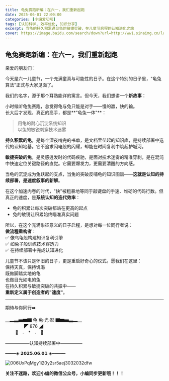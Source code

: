 ```yaml
---
title: 龟兔赛跑新编：在六一，我们重新起跑
date: 2025-06-01 22:00:00
categories: [小编爱叨叨]
tags: [认知科学, 效率优化, 知识分享]
excerpt: 当龟的持久积累遇见兔的敏捷突破，在儿童节启程的认知进化之旅
cover: https://image.baidu.com/search/down?url=http://ww1.sinaimg.cn/large/006UxPqMgy1i207lknoefj31z415ogs8.jpg
---
```

##  龟兔赛跑新编：在六一，我们重新起跑

亲爱的朋友们：

今天是六一儿童节，一个充满童真与可能性的日子。在这个特别的日子里，"龟兔算法"正式与大家见面了。

我们的名字，源于那个耳熟能详的寓言。但今天，我们想讲一个**新故事**：

小时候听龟兔赛跑，总觉得龟与兔只能是对手——慢的赢，快的输。  
长大后才发现，真正的高手，都是**"龟兔一体"**：  

> 用龟的耐心沉淀系统知识  
> 以兔的敏锐刺穿技术迷雾  

**持久积累的龟**，是每个深夜啃完的书单，是文档里垒起的知识库，是持续部署中迭代的认知地基。它不追求闪电般的闪耀，却能在时间复利中筑起护城河。

**敏捷突破的兔**，是灵感迸发时的代码疾驰，是面对技术迷雾的精准穿刺，是在混沌中快速定位关键路径的直觉。它需要爆发力，更需要清醒的方向感。

当龟的沉淀成为兔跃起的支点，当兔的突破反哺龟的知识图谱——**这就是认知的持续部署，是速度叙事的新解**。

在这个加速内卷的时代，"快"被粗暴地等同于敲键盘的手速、堆砌的代码行数。但真正的速度，是**系统认知的迭代效率**：  

- 龟的积累让每次突破都站在更高的起点  
- 兔的敏锐让积累始终瞄准真实问题  

所以，在这个充满象征意义的日子启程，是想对每一位同行者说：  
**做流程重构者**：  
✅ 像乌龟般构建知识复利引擎  
✅ 如兔子般训练技术穿透力  
✅ 在持续部署中完成认知进化  

儿童节不该只是怀旧的日子，更是重启好奇心的仪式。愿我们在这里：  
保持天真，保持饥渴  
既做脚踏实地的龟  
也做目光如电的兔  
在持久积累与敏捷突破的共振中——  
**重新定义属于创造者的"速度"**。  

---

期待与你同行➡️

▁▂▃▅▆▇ 龟·兔·光·影 ▇▆▅▃▂▁  
　　　　           ◤ 876 ◢  
　　            🐢　.　*　.　🐇  

—————–认知持续部署中—————

━━━━◈ 𝟮𝟬𝟮𝟱.𝟬𝟲.𝟬𝟭 ◈━━━━━

<img src='https://image.baidu.com/search/down?url=http://ww1.sinaimg.cn/large/006UxPqMgy1i20y2sr5aej3032032dfw.jpg' alt='006UxPqMgy1i20y2sr5aej3032032dfw'/>

**关注不迷路，欢迎小编的微信公众号，小编同步更新哦！！！**